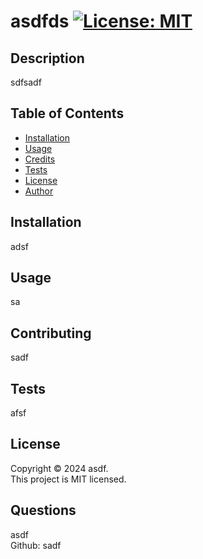 # asdfds [![License: MIT](https://img.shields.io/badge/License-MIT-yellow.svg)](https://opensource.org/licenses/MIT)

## Description
sdfsadf

## Table of Contents
- [Installation](#installation)
- [Usage](#usage)
- [Credits](#credits)
- [Tests](#tests)
- [License](#license)
- [Author](#author)

## Installation
adsf

## Usage
sa

## Contributing
sadf

## Tests
afsf

## License
Copyright © 2024 asdf. <br />
This project is MIT licensed.

## Questions
asdf <br />
Github: sadf